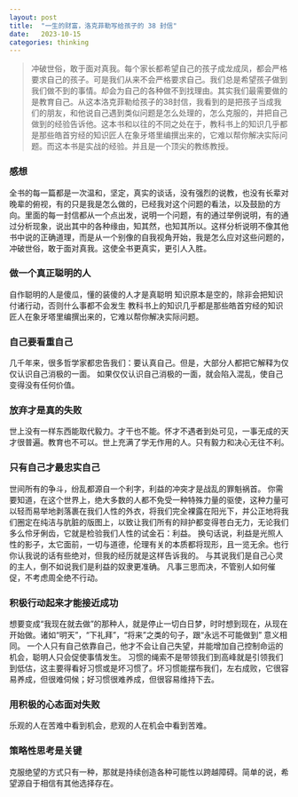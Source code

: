 ```yaml
---
layout: post
title:  "一生的财富，洛克菲勒写给孩子的 38 封信"
date:   2023-10-15
categories: thinking
---
```


> 冲破世俗，敢于面对真我。每个家长都希望自己的孩子成龙成凤，都会严格要求自己的孩子。可是我们从来不会严格要求自己。我们总是希望孩子做到我们做不到的事情。却会为自己的各种做不到找理由。其实我们最需要做的是教育自己。从这本洛克菲勒给孩子的38封信，我看到的是把孩子当成我们的朋友，和他说自己遇到类似问题是怎么处理的，怎么克服的，并把自己做到的经验告诉他。这本书和以往的不同之处在于，教科书上的知识几乎都是那些皓首穷经的知识匠人在象牙塔里编撰出来的，它难以帮你解决实际问题。而这本书是实战的经验。并且是一个顶尖的教练教授。


### 感想
全书的每一篇都是一次温和，坚定，真实的谈话，没有强烈的说教，也没有长辈对晚辈的俯视，有的只是我是怎么做的，已经我对这个问题的看法，以及鼓励的方向。里面的每一封信都从一个点出发，说明一个问题，有的通过举例说明，有的通过分析现象，说出其中的各种缘由，知其然，也知其所以。这样分析说明不像其他书中说的正确道理，而是从一个别像的自我视角开始，我是怎么应对这些问题的，冲破世俗，敢于面对真我。这使全书更真实，更引人入胜。

### 做一个真正聪明的人
自作聪明的人是傻瓜，懂的装傻的人才是真聪明
知识原本是空的，除非会把知识付诸行动，否则什么事都不会发生
教科书上的知识几乎都是那些皓首穷经的知识匠人在象牙塔里编撰出来的，它难以帮你解决实际问题。

### 自己要看重自己
几千年来，很多哲学家都忠告我们：要认真自己。但是，大部分人都把它解释为仅仅认识自己消极的一面。
如果仅仅认识自己消极的一面，就会陷入混乱，使自己变得没有任何价值。

### 放弃才是真的失败
世上没有一样东西能取代毅力。才干也不能。怀才不遇者到处可见，一事无成的天才很普遍。教育也不可以。世上充满了学无作用的人。只有毅力和决心无往不利。

### 只有自己才最忠实自己
世间所有的争斗，纷乱都源自一个利字，利益的冲突才是战乱的罪魁祸首。
你需要知道，在这个世界上，绝大多数的人都不免受一种特殊力量的驱使，这种力量可以轻而易举地剥落裹在我们人性的外衣，将我们完全裸露在阳光下，并公正地将我们圈定在纯洁与肮脏的版图上，以致让我们所有的辩护都变得苍白无力，无论我们多么伶牙俐齿，它就是检验我们人性的试金石：利益。
换句话说，利益是光照人性的影子，太它面前，一切与道德，伦理有关的本质都将现形，且一览无余。也行你认我说的话有些绝对，但我的经历就是这样告诉我的。
与其说我们是自己心灵的主人，倒不如说我们是利益的奴隶更准确。
凡事三思而决，不管别人如何催促，不考虑周全绝不行动。

### 积极行动起来才能接近成功
想要变成“我现在就去做”的那种人，就是停止一切白日梦，时时想到现在，从现在开始做。诸如“明天”，“下礼拜”，“将来”之类的句子，跟“永远不可能做到” 意义相同。
一个人只有自己依靠自己，他才不会让自己失望，并能增加自己控制命运的机会，聪明人只会促使事情发生。
习惯的绳索不是带领我们到高峰就是引领我们到低估，这主要得看好习惯或是坏习惯了。坏习惯能摆布我们，左右成败，它很容易养成，但很难伺候；好习惯很难养成，但很容易维持下去。

### 用积极的心态面对失败
乐观的人在苦难中看到机会，悲观的人在机会中看到苦难。



### 策略性思考是关键
克服绝望的方式只有一种，那就是持续创造各种可能性以跨越障碍。简单的说，希望源自于相信有其他选择存在。
